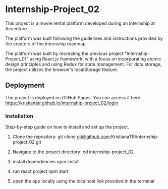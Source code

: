 # Internship-Project_02
This project is a movie rental platform developed during an internship at Accenture. 

The platform was built following the guidelines and instructions provided by the creators of the internship roadmap.

The platform was built by recreating the previous project "Internship-Project_01" using React.js framework,  with a focus on incorporating atomic design principles and using Redux for state management. For data storage, the project utilizes the browser's localStorage feature.

## Deployment

The project is deployed on GitHub Pages. You can access it here:
https://kristianatr.github.io/internship-project_02/login

### Installation

Step-by-step guide on how to install and set up the project.

1. Clone the repository:
git clone git@github.com:KristianaTR/internship-project_02.git

2. Navigate to the project directory:
cd internship-project_02

3. install dependencies
npm install

4. run react project
npm start

5. open the app locally using the localhost link provided in the terminal
